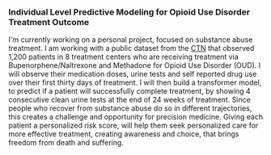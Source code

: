 ### Individual Level Predictive Modeling for Opioid Use Disorder Treatment Outcome

I'm currently working on a personal project, focused on substance abuse treatment. I am working with a public dataset from the [CTN](https://datashare.nida.nih.gov/study/nida-ctn-0027) that observed 1,200 patients in 8 treatment centers who are receiving treatment via Bupenorphene/Naltrexone and Methadone for Opioid Use Disorder (OUD). I will observe their medication doses, urine tests and self reported drug use over their first thirty days of treatment. I will then build a transformer model, to predict if a patient will successfully complete treatment, by showing 4 consecutive clean urine tests at the end of 24 weeks of treatment. Since people who recover from substance abuse do so in different trajectories, this creates a challenge and opportunity for precision medicine. Giving each patient a personalized risk score, will help them seek personalized care for more effective treatment, creating awareness and choice, that brings freedom from death and suffering.
